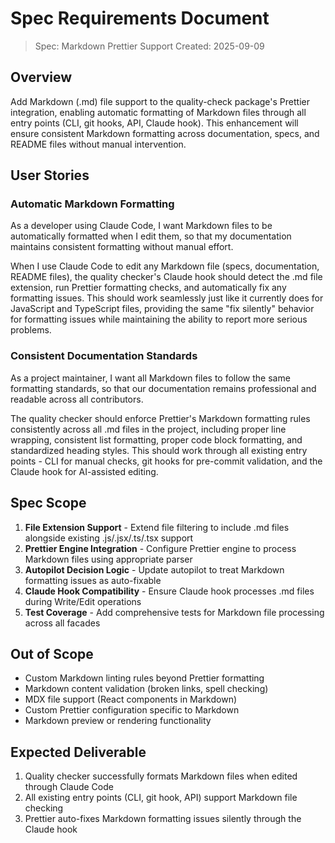 # Spec Requirements Document

> Spec: Markdown Prettier Support Created: 2025-09-09

## Overview

Add Markdown (.md) file support to the quality-check package's Prettier
integration, enabling automatic formatting of Markdown files through all entry
points (CLI, git hooks, API, Claude hook). This enhancement will ensure
consistent Markdown formatting across documentation, specs, and README files
without manual intervention.

## User Stories

### Automatic Markdown Formatting

As a developer using Claude Code, I want Markdown files to be automatically
formatted when I edit them, so that my documentation maintains consistent
formatting without manual effort.

When I use Claude Code to edit any Markdown file (specs, documentation, README
files), the quality checker's Claude hook should detect the .md file extension,
run Prettier formatting checks, and automatically fix any formatting issues.
This should work seamlessly just like it currently does for JavaScript and
TypeScript files, providing the same "fix silently" behavior for formatting
issues while maintaining the ability to report more serious problems.

### Consistent Documentation Standards

As a project maintainer, I want all Markdown files to follow the same formatting
standards, so that our documentation remains professional and readable across
all contributors.

The quality checker should enforce Prettier's Markdown formatting rules
consistently across all .md files in the project, including proper line
wrapping, consistent list formatting, proper code block formatting, and
standardized heading styles. This should work through all existing entry
points - CLI for manual checks, git hooks for pre-commit validation, and the
Claude hook for AI-assisted editing.

## Spec Scope

1. **File Extension Support** - Extend file filtering to include .md files
   alongside existing .js/.jsx/.ts/.tsx support
2. **Prettier Engine Integration** - Configure Prettier engine to process
   Markdown files using appropriate parser
3. **Autopilot Decision Logic** - Update autopilot to treat Markdown formatting
   issues as auto-fixable
4. **Claude Hook Compatibility** - Ensure Claude hook processes .md files during
   Write/Edit operations
5. **Test Coverage** - Add comprehensive tests for Markdown file processing
   across all facades

## Out of Scope

- Custom Markdown linting rules beyond Prettier formatting
- Markdown content validation (broken links, spell checking)
- MDX file support (React components in Markdown)
- Custom Prettier configuration specific to Markdown
- Markdown preview or rendering functionality

## Expected Deliverable

1. Quality checker successfully formats Markdown files when edited through
   Claude Code
2. All existing entry points (CLI, git hook, API) support Markdown file checking
3. Prettier auto-fixes Markdown formatting issues silently through the Claude
   hook

